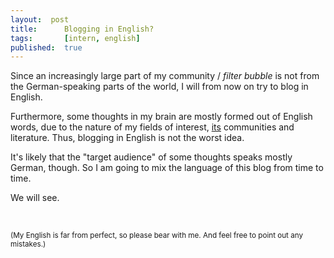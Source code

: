 ```yaml
---
layout:  post
title:      Blogging in English?
tags:       [intern, english]
published:  true
---
```


Since an increasingly large part of my community / *filter bubble* is not from the German-speaking parts of the world, I will from now on try to blog in English.

Furthermore, some thoughts in my brain are mostly formed out of English words, due to the nature of my fields of interest, [its](http://www.its-not-its.info/) communities and literature. Thus, blogging in English is not the worst idea.

It's likely that the "target audience" of some thoughts speaks mostly German, though. So I am going to mix the language of this blog from time to time.

We will see.

<br>

<small>(My English is far from perfect, so please bear with me. And feel free to point out any mistakes.)</small>
